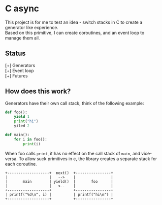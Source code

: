 # C async

This project is for me to test an idea - switch stacks in C to create a generator like experience.  
Based on this primitive, I can create coroutines, and an event loop to manage them all.

## Status

[+] Generators  
[+] Event loop  
[+] Futures

## How does this work?

Generators have their own call stack, think of the following example:

```py
def foo():
    yield 1
    print("hi")
    yiled 2

def main():
    for i in foo():
        print(i)
```
When foo calls `print`, it has no effect on the call stack of `main`, and vice-versa.
To allow suck primitives in c, the library creates a separate stack for each coroutine.
    
```
+-------------------+  next()  +----------------+
|                   |   -->    |                |
|       main        | yield()  |       foo      |
|                   |   <--    |                |
+-------------------+          +----------------+ 
| printf("%d\n", i) |          | printf("hi\n") | 
+-------------------+          +----------------+
```
